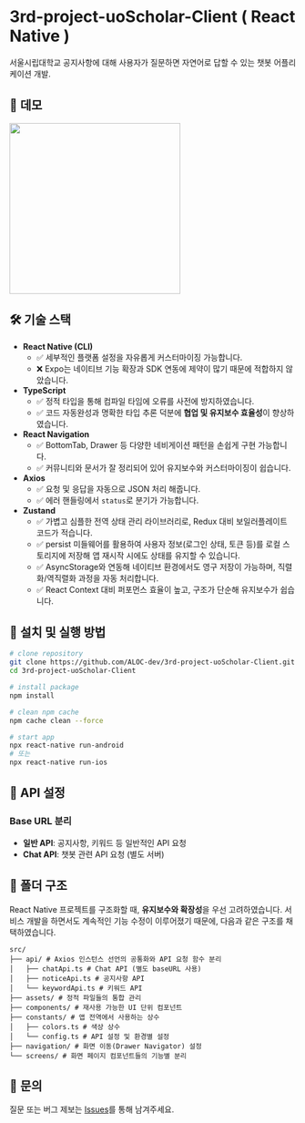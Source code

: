 # 3rd-project-uoScholar-Client ( React Native )

서울시립대학교 공지사항에 대해 사용자가 질문하면 자연어로 답할 수 있는 챗봇 어플리케이션 개발.

## 📱 데모

<img src="./src/assets/demo.gif" width="300" />

## 🛠 기술 스택

- **React Native (CLI)**
  - ✅ 세부적인 플랫폼 설정을 자유롭게 커스터마이징 가능합니다.
  - ❌ Expo는 네이티브 기능 확장과 SDK 연동에 제약이 많기 때문에 적합하지 않았습니다.
- **TypeScript**
  - ✅ 정적 타입을 통해 컴파일 타임에 오류를 사전에 방지하였습니다.
  - ✅ 코드 자동완성과 명확한 타입 추론 덕분에 **협업 및 유지보수 효율성**이 향상하였습니다.
- **React Navigation**
  - ✅ BottomTab, Drawer 등 다양한 네비게이션 패턴을 손쉽게 구현 가능합니다.
  - ✅ 커뮤니티와 문서가 잘 정리되어 있어 유지보수와 커스터마이징이 쉽습니다.
- **Axios**
  - ✅ 요청 및 응답을 자동으로 JSON 처리 해줍니다.
  - ✅ 에러 핸들링에서 ```status```로 분기가 가능합니다.
- **Zustand**
  - ✅ 가볍고 심플한 전역 상태 관리 라이브러리로, Redux 대비 보일러플레이트 코드가 적습니다.
  - ✅ persist 미들웨어를 활용하여 사용자 정보(로그인 상태, 토큰 등)를 로컬 스토리지에 저장해 앱 재시작 시에도 상태를 유지할 수 있습니다.
  - ✅ AsyncStorage와 연동해 네이티브 환경에서도 영구 저장이 가능하며, 직렬화/역직렬화 과정을 자동 처리합니다.
  - ✅ React Context 대비 퍼포먼스 효율이 높고, 구조가 단순해 유지보수가 쉽습니다.

## 🚀 설치 및 실행 방법

```bash
# clone repository
git clone https://github.com/ALOC-dev/3rd-project-uoScholar-Client.git
cd 3rd-project-uoScholar-Client

# install package
npm install

# clean npm cache
npm cache clean --force

# start app
npx react-native run-android
# 또는
npx react-native run-ios
```

## 🔧 API 설정

### Base URL 분리
- **일반 API**: 공지사항, 키워드 등 일반적인 API 요청
- **Chat API**: 챗봇 관련 API 요청 (별도 서버)

## 📁 폴더 구조
React Native 프로젝트를 구조화할 때, **유지보수와 확장성**을 우선 고려하였습니다. 서비스 개발을 하면서도 계속적인 기능 수정이 이루어졌기 때문에, 다음과 같은 구조를 채택하였습니다.
```
src/
├── api/ # Axios 인스턴스 선언의 공통화와 API 요청 함수 분리
│   ├── chatApi.ts # Chat API (별도 baseURL 사용)
│   ├── noticeApi.ts # 공지사항 API
│   └── keywordApi.ts # 키워드 API
├── assets/ # 정적 파일들의 통합 관리
├── components/ # 재사용 가능한 UI 단위 컴포넌트
├── constants/ # 앱 전역에서 사용하는 상수
│   ├── colors.ts # 색상 상수
│   └── config.ts # API 설정 및 환경별 설정
├── navigation/ # 화면 이동(Drawer Navigator) 설정
└── screens/ # 화면 페이지 컴포넌트들의 기능별 분리
```

## 🙋 문의

질문 또는 버그 제보는 [Issues](https://github.com/ALOC-dev/3rd-project-uoScholar-Client/issues)를 통해 남겨주세요.
